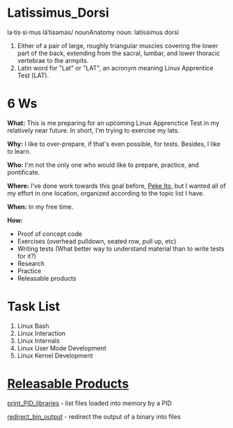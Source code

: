# Latissimus_Dorsi
la·tis·si·mus läˈtisəməs/ nounAnatomy noun: latissimus dorsi      
1.  Either of a pair of large, roughly triangular muscles covering the lower part of the back, extending from the sacral, lumbar, and lower thoracic vertebrae to the armpits.
2.  Latin word for "Lat" or "LAT", an acronym meaning Linux Apprentice Test (LAT).

# 6 Ws 
**What:** This is me preparing for an upcoming Linux Apprenctice Test in my relatively near future.  In short, I'm trying to exercise my lats.

**Why:** I like to over-prepare, if that's even possible, for tests.  Besides, I like to learn.

**Who:** I'm not the only one who would like to prepare, practice, and pontificate.

**Where:** I've done work towards this goal before, [Peke Ito](https://github.com/hark130/Peke_Ito), but I wanted all of my effort in one location, organized according to the topic list I have.

**When:** In my free time.

**How:**
* Proof of concept code
* Exercises (overhead pulldown, seated row, pull up, etc)
* Writing tests (What better way to understand material than to write tests for it?)
* Research
* Practice
* Releasable products

# Task List
1. Linux Bash
2. Linux Interaction
3. Linux Internals
4. Linux User Mode Development
5. Linux Kernel Development

# [Releasable Products](https://github.com/hark130/Latissimus_Dorsi/wiki/Releasable-Products)

[print_PID_libraries](https://github.com/hark130/Latissimus_Dorsi/wiki/print_PID_libraries) - list files loaded into memory by a PID

[redirect_bin_output](https://github.com/hark130/Latissimus_Dorsi/wiki/redirect_bin_output) - redirect the output of a binary into files
